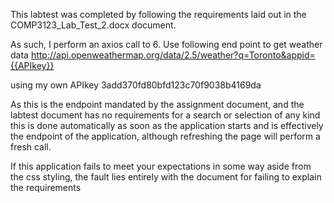 This labtest was completed by following the requirements laid out in the COMP3123_Lab_Test_2.docx document.

As such, I perform an axios call to  6.	Use following end point to get weather data 
http://api.openweathermap.org/data/2.5/weather?q=Toronto&appid={{APIkey}}

using my own APIkey 3add370fd80bfd123c70f9038b4169da

As this is the endpoint mandated by the assignment document, and the labtest document has no requirements for a search or selection of any kind this is done automatically as soon as the application starts and is effectively the endpoint of the application, although refreshing the page will perform a fresh call.

 
If this application fails to meet your expectations in some way aside from the css styling, the fault lies entirely with the document for failing to explain the requirements
